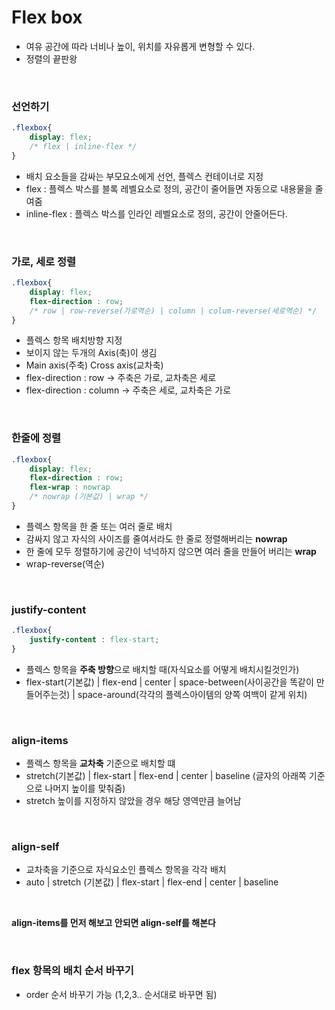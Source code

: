 # Flex box
* 여유 공간에 따라 너비나 높이, 위치를 자유롭게 변형할 수 있다. 
* 정렬의 끝판왕

<br>


### 선언하기 
```css
.flexbox{
    display: flex;
    /* flex | inline-flex */
}
```
* 배치 요소들을 감싸는 부모요소에게 선언, 플렉스 컨테이너로 지정
* flex : 플렉스 박스를 블록 레벨요소로 정의, 공간이 줄어들면 자동으로 내용물을 줄여줌
* inline-flex : 플렉스 박스를 인라인 레벨요소로 정의, 공간이 안줄어든다. 

<br>

### 가로, 세로 정렬
```css
.flexbox{
    display: flex;
    flex-direction : row;
    /* row | row-reverse(가로역순) | column | colum-reverse(세로역순) */
}
```
* 플렉스 항목 배치방향 지정
* 보이지 않는 두개의 Axis(축)이 생김
* Main axis(주축) Cross axis(교차축)
* flex-direction : row → 주축은 가로, 교차축은 세로
* flex-direction : column → 주축은 세로, 교차축은 가로

<br>

### 한줄에 정렬
```css
.flexbox{
    display: flex;
    flex-direction : row;
    flex-wrap : nowrap 
    /* nowrap (기본값) | wrap */
}
```
* 플렉스 항목을 한 줄 또는 여러 줄로 배치
* 감싸지 않고 자식의 사이즈를 줄여서라도 한 줄로 정렬해버리는 **nowrap**
* 한 줄에 모두 정렬하기에 공간이 넉넉하지 않으면 여러 줄을 만들어 버리는 **wrap**
* wrap-reverse(역순)

<br>

### justify-content
```css
.flexbox{
    justify-content : flex-start;
}
```
* 플렉스 항목을 **주축 방향**으로 배치할 때(자식요소를 어떻게 배치시킬것인가) 
* flex-start(기본값) | flex-end | center | space-between(사이공간을 똑같이 만들어주는것) | space-around(각각의 플렉스아이템의 양쪽 여백이 같게 위치)

<br>

### align-items
* 플렉스 항목을 **교차축** 기준으로 배치할 떄
* stretch(기본값) | flex-start | flex-end | center | baseline (글자의 아래쪽 기준으로 나머지 높이를 맞춰줌)
* stretch 높이를 지정하지 않았을 경우 해당 영역만큼 늘어남

<br>

### align-self
* 교차축을 기준으로 자식요소인 플렉스 항목을 각각 배치
* auto | stretch (기본값) | flex-start | flex-end | center | baseline

<br>

**align-items를 먼저 해보고 안되면 align-self를 해본다**

<br>

### flex 항목의 배치 순서 바꾸기 
* order 순서 바꾸기 가능 (1,2,3.. 순서대로 바꾸면 됨)

